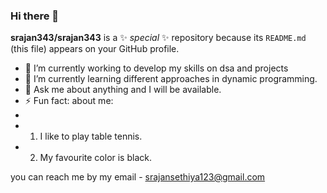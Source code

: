 ### Hi there 👋


**srajan343/srajan343** is a ✨ _special_ ✨ repository because its `README.md` (this file) appears on your GitHub profile.



- 🔭 I’m currently working to develop my skills on dsa and projects
- 🌱 I’m currently learning different approaches in dynamic programming.
- 💬 Ask me about anything and I will be available.
- ⚡ Fun fact: about me:
-
- 1) I like to play table tennis.
- 2) My favourite color is black.

you can reach me by my email - srajansethiya123@gmail.com

